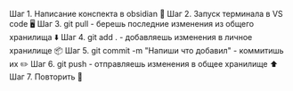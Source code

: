 Шаг 1. Написание конспекта в obsidian 📝
Шаг 2. Запуск терминала в VS code 🖥️
Шаг 3. git pull - берешь последние изменения из общего хранилища ⬇️
Шаг 4. git add . - добавляешь изменения в личное хранилище 📦
Шаг 5. git commit -m "Напиши что добавил" - коммитишь их ✏️
Шаг 6. git push - отправляешь изменения в общее хранилище ⬆️
Шаг 7. Повторить 🔄